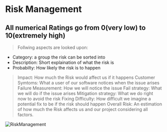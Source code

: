 # Risk Management

## All numerical Ratings go from 0(very low) to 10(extremely high) 
> Follwing aspects are looked upon:
>
- Category: a group the risk can be sorted into
- Description: Short explaination of what the risk is
- Probabilty: How likely the risk is to happen 
>Impact: How much the Risk would affect us if it happens
>Customer Symtoms: What a user of our software notices when the issue arises
>Failure Measurement: How we will notice the issue 
>Fail strategy: What we will do if the issue arises
>Mitigation strategy: What we do right now to avoid the risk
>Fixing Difficulty: How difficult we imagine a potential fix to be if the risk should happen
>Overall Risk: An estimation of how much the Risk affects us and our project considering all factors. 


![RiskManagement](https://github.com/SE-TINF22B6/Plapy/assets/57218126/47fa0f2d-a835-4da7-9747-9b57248971e7)
